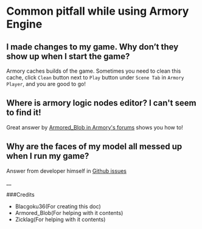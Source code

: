# Common pitfall while using Armory Engine

##  I made changes to my game. Why don’t they show up when I start the game?

Armory caches builds of the game. Sometimes you need to clean this cache, click `Clean` button next to `Play` button under `Scene Tab` in `Armory Player`, and you are good to go!

## Where is armory logic nodes editor? I can't seem to find it!

Great answer by [Armored_Blob in Armory's forums](http://forums.armory3d.org/t/where-is-the-armory-node-editor-in-blender-2-8/2869/2) shows you how to!

## Why are the faces of my model all messed up when I run my game?

Answer from developer himself in [Github issues](https://github.com/armory3d/armory/issues/1215#issuecomment-472935541)

__

[//]: # (Keep Credits below everything)
###Credits
* Blacgoku36(For creating this doc)
* Armored_Blob(For helping with it contents)
* Zicklag(For helping with it contents)
